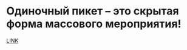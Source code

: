 # Одиночный пикет – это скрытая форма массового мероприятия!



[LINK](https://varlamov.ru/3918531.html)